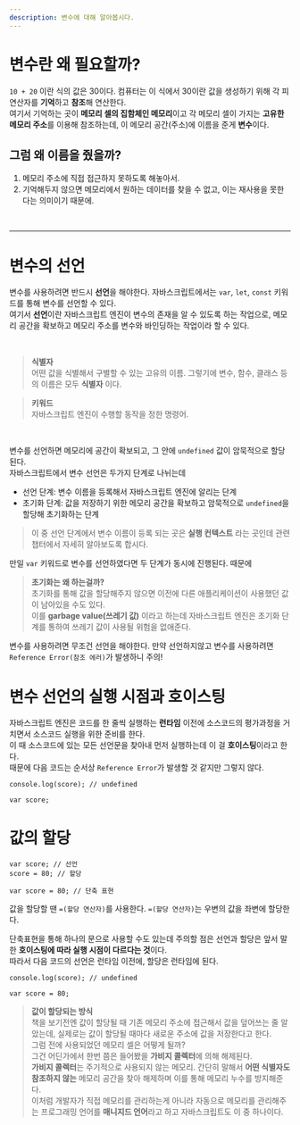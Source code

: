```yaml
---
description: 변수에 대해 알아봅시다.
---
```


# 변수란 왜 필요할까?
`10 + 20` 이란 식의 값은 30이다. 컴퓨터는 이 식에서 30이란 값을 생성하기 위해 각 피연산자를 **기억**하고 **참조**해 연산한다. <br>
여기서 기억하는 곳이 **메모리 셀의 집함체인 메모리**이고 각 메모리 셀이 가지는 **고유한 메모리 주소**를 이용해 참조하는데, 이 메모리 공간(주소)에 이름을 준게 
**변수**이다. <br>

## 그럼 왜 이름을 줬을까? <br>
1. 메모리 주소에 직접 접근하지 못하도록 해놓아서.
2. 기억해두지 않으면 메모리에서 원하는 데이터를 찾을 수 없고, 이는 재사용을 못한다는 의미이기 때문에.

<br>

---
# 변수의 선언
변수를 사용하려면 반드시 **선언**을 해야한다. 자바스크립트에서는 `var`, `let`, `const` 키워드를 통해 변수를 선언할 수 있다. <br>
여기서 **선언**이란 자바스크립트 엔진이 변수의 존재을 알 수 있도록 하는 작업으로, 메모리 공간을 확보하고 메모리 주소를 변수와 바인딩하는 작업이라 할 수 있다.

<br>

> **식별자** <br>
어떤 값을 식별해서 구별할 수 있는 고유의 이름. 그렇기에 변수, 함수, 클래스 등의 이름은 모두 **식별자** 이다.

> **키워드** <br>
자바스크립트 엔진이 수행할 동작을 정한 명령어.

<br>

변수를 선언하면 메모리에 공간이 확보되고, 그 안에 `undefined` 값이 암묵적으로 할당된다. <br>
자바스크립트에서 변수 선언은 두가지 단계로 나뉘는데 <br>
- 선언 단계: 변수 이름을 등록해서 자바스크립트 엔진에 알리는 단계
- 초기화 단계: 값을 저장하기 위한 메모리 공간을 확보하고 암묵적으로 `undefined`을 할당해 초기화하는 단계

> 이 중 선언 단계에서 변수 이름이 등록 되는 곳은 **실행 컨텍스트** 라는 곳인데 관련 챕터에서 자세히 알아보도록 합시다. <br>

만일 `var` 키워드로 변수를 선언하였다면 두 단계가 동시에 진행된다. 때문에 

> **초기화는 왜 하는걸까?** <br>
초기화를 통해 값을 할당해주지 않으면 이전에 다른 애플리케이션이 사용했던 값이 남아있을 수도 있다. <br>
이를 **garbage value(쓰레기 값)** 이라고 하는데 자바스크립트 엔진은 초기화 단계를 통하여 쓰레기 값이 사용될 위험을 없애준다.

변수를 사용하려면 무조건 선언을 해야한다. 만약 선언하지않고 변수를 사용하려면 `Reference Error(참조 에러)`가  발생하니 주의!

# 변수 선언의 실행 시점과 호이스팅
자바스크립트 엔진은 코드를 한 줄씩 실행하는 **런타임** 이전에 소스코드의 평가과정을 거치면서 소스코드 실행을 위한 준비를 한다. <br>
이 때 소스코드에 있는 모든 선언문을 찾아내 먼저 실행하는데 이 걸 **호이스팅**이라고 한다. <br>
때문에 다음 코드는 순서상 `Reference Error`가 발생할 것 같지만 그렇지 않다. <br>
```
console.log(score); // undefined

var score;
``` 

# 값의 할당
```
var score; // 선언
score = 80; // 할당

var score = 80; // 단축 표현
```
값을 할당할 땐 `=(할당 연산자)`를 사용한다. `=(할당 연산자)`는 우변의 값을 좌변에 할당한다. <br>

단축표현을 통해 하나의 문으로 사용할 수도 있는데 주의할 점은 선언과 할당은 앞서 말한 **호이스팅에 따라 실행 시점이 다르다는 것**이다. <br>
따라서 다음 코드의 선언은 런타임 이전에, 할당은 런타임에 된다.
```
console.log(score); // undefined

var score = 80;
```

> **값이 할당되는 방식** <br>
책을 보기전엔 값이 할당될 때 기존 메모리 주소에 접근해서 값을 덮어쓰는 줄 알았는데, 실제로는 값이 할당될 때마다 새로운 주소에 값을 저장한다고 한다. <br>
그럼 전에 사용되었던 메모리 셀은 어떻게 될까? <br>
그건 어딘가에서 한번 쯤은 들어봤을 **가비지 콜렉터**에 의해 해제된다. <br>
**가비지 콜렉터**는 주기적으로 사용되지 않는 메모리. 간단히 말해서 **어떤 식별자도 참조하지 않는** 메모리 공간을 찾아 해제하며 이를 통해 메모리 누수를 방지해준다. <br>
이처럼 개발자가 직접 메모리를 관리하는게 아니라 자동으로 메모리를 관리해주는 프로그래밍 언어를 **매니지드 언어**라고 하고 자바스크립트도 이 중 하나이다.


